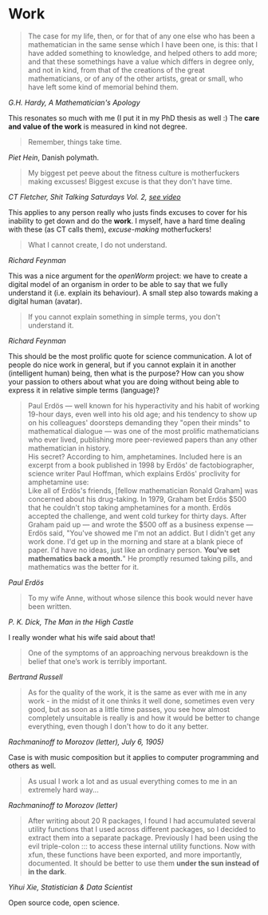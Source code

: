 # Work

> The case for my life, then, or for that of any one else who has been a mathematician in the same sense which I have been one, is this: that I have added something to knowledge, and helped others to add more; and that these somethings have a value which differs in degree only, and not in kind, from that of the creations of the great mathematicians, or of any of the other artists, great or small, who have left some kind of memorial behind them.

*G.H. Hardy, A Mathematician's Apology*

This resonates so much with me (I put it in my PhD thesis as well :)
The **care and value of the work** is measured in kind not degree.

> Remember, things take time.

*Piet Hein*, Danish polymath.

> My biggest pet peeve about the fitness culture is motherfuckers making excusses!
Biggest excuse is that they don't have time.

*CT Fletcher, Shit Talking Saturdays Vol. 2, [see video](https://youtu.be/W0t48EngZ4w?t=152)*

This applies to any person really who justs finds excuses to cover for his inability to get down and do the **work**.
I myself, have a hard time dealing with these (as CT calls them), *excuse-making* motherfuckers!

> What I cannot create, I do not understand.

*Richard Feynman*

This was a nice argument for the *openWorm* project: we have to create a digital model of an organism in order to be able to say that we fully understand it (i.e. explain its behaviour).
A small step also towards making a digital human (avatar).

> If you cannot explain something in simple terms, you don't understand it.

*Richard Feynman*

This should be the most prolific quote for science communication.
A lot of people do nice work in general, but if you cannot explain it in another (intelligent human) being, then what is the purpose?
How can you show your passion to others about what you are doing without being able to express it in relative simple terms (language)?

> Paul Erdös — well known for his hyperactivity and his habit of working 19-hour 
days, even well into his old age; and his tendency to show up on his colleagues' 
doorsteps demanding they "open their minds" to mathematical dialogue — was one 
of the most prolific mathematicians who ever lived, publishing more 
peer-reviewed papers than any other mathematician in history.  
His secret? According to him, amphetamines. Included here is an excerpt from a 
book published in 1998 by Erdös' de factobiographer, science writer Paul Hoffman, 
which explains Erdös' proclivity for amphetamine use:  
Like all of Erdös's friends, [fellow mathematician Ronald Graham] was concerned 
about his drug-taking. In 1979, Graham bet Erdös $500 that he couldn't stop 
taking amphetamines for a month. Erdös accepted the challenge, and went cold 
turkey for thirty days. After Graham paid up — and wrote the $500 off as a 
business expense — Erdös said, "You've showed me I'm not an addict. But I didn't 
get any work done. I'd get up in the morning and stare at a blank piece of paper. 
I'd have no ideas, just like an ordinary person. **You've set mathematics back a 
month.**" He promptly resumed taking pills, and mathematics was the better for it.

*Paul Erdös*

> To my wife Anne, without whose silence this book would never have been written.

*P. K. Dick, The Man in the High Castle*

I really wonder what his wife said about that!

> One of the symptoms of an approaching nervous breakdown is the belief that 
one’s work is terribly important.

*Bertrand Russell*

> As for the quality of the work, it is the same as ever with me in any work - 
in the midst of it one thinks it well done, sometimes even very good, but as 
soon as a little time passes, you see how almost completely unsuitable is 
really is and how it would be better to change everything, even though I don't 
how to do it any better.

*Rachmaninoff to Morozov (letter), July 6, 1905)*

Case is with music composition but it applies to computer programming and
others as well.

> As usual I work a lot and as usual everything comes to me in an extremely                         hard way...

*Rachmaninoff to Morozov (letter)*

> After writing about 20 R packages, I found I had accumulated several utility 
functions that I used across different packages, so I decided to extract them 
into a separate package. Previously I had been using the evil triple-colon ::: 
to access these internal utility functions. Now with xfun, these functions have 
been exported, and more importantly, documented. It should be better to use them 
**under the sun instead of in the dark**.

*Yihui Xie, Statistician & Data Scientist*

Open source code, open science.
